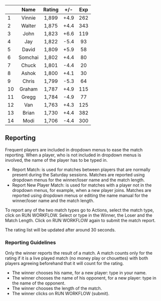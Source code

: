 | |Name|Rating|+/-|Exp|
|-|:--:|:----:|:-:|:-:|
|1|Vinnie|1,899|+4.9|262|
|2|Walter|1,875|+4.4|343|
|3|John|1,823|+6.6|119|
|4|Jay|1,822|-5.4|93|
|5|David|1,809|+5.9|58|
|6|Somchai|1,802|+4.4|80|
|7|Chuck|1,801|-4.4|20|
|8|Ashok|1,800|+4.1|30|
|9|Chris|1,799|-5.3|64|
|10|Graham|1,787|+4.9|115|
|11|Gregg|1,784|-4.9|77|
|12|Van|1,763|+4.3|125|
|13|Brian|1,730|+4.4|382|
|14|Modi|1,706|-4.4|300|

 

## Reporting

Frequent players are included in dropdown menus to ease the match reporting.
When a player, who is not included in dropdown menus is involved, the name of the player has to be typed in.

- Report Match:  is used for matches between players that are normally present during the Saturday sessions.
Matches are reported using dropdown menus for the winner/loser name and the match length.
- Report New Player Match:  is used for matches with a player not in the dropdown menus, for example, when a new player joins.
Matches are reported using dropdown menus or editing the name manual for the winner/loser name and the match length.

To report any of the two match types go to Actions, select the match type, click on RUN WORKFLOW.
Select or type in the Winner, the Loser and the Match Length.
Click on RUN WORKFLOW again to submit the match report.

The rating list will be updated after around 30 seconds.

### Reporting Guidelines

Only the winner reports the result of a match.
A match counts only for the rating if it is a live played match (no money play or chouettes)
with both players agreeing beforehand that it will count for the rating.

- The winner chooses his name, for a new player: type in your name.
- The winner chooses the name of his opponent, for a new player: type in the name of the opponent.
- The winner chooses the length of the match.
- The winner clicks on RUN WORKFLOW (submit).
